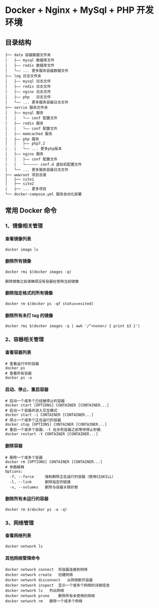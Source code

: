 # Docker + Nginx + MySql + PHP 开发环境

## 目录结构

    ├── data 容器数据文件夹
    │   ├—— mysql 数据库文件
    │   ├—— redis 数据库文件
    │   └—— ... 更多服务容器数据文件
    ├—— log 日志文件夹 
    │   ├—— mysql 日志文件
    │   ├—— redis 日志文件
    │   ├—— nginx 日志文件
    │   ├—— php   日志文件
    │   └—— ... 更多服务容器日志文件
    ├── sercie 服务文件夹
    │   ├—— mysql 服务
    │   │   └—— conf 配置文件
    │   ├—— redis 服务
    │   │   └—— conf 配置文件
    │   ├—— memcached 服务
    │   ├—— php 服务
    │   │   ├—— php7.2
    │   │   └—— ... 更多php版本
    │   ├—— nginx 服务
    │   │   ├—— conf 配置文件
    │   │   └—————— conf.d 虚拟机配置文件 
    │   └── ... 更多服务容器日志文件
    ├── wwwroot 项目目录
    │   ├── site1
    │   ├── site2
    │   ├── ... 更多项目
    └── docker-compose.yml 服务自动化部署

## 常用 Docker 命令

### 1、镜像相关管理

#### 查看镜像列表
    
    docker image ls

#### 删除所有镜像

    docker rmi $(docker images -q)

`删除镜像之前请确保没有容器在使用当前镜像`

#### 删除指定格式的所有镜像

    docker rm $(docker ps -qf status=exited)
    
#### 删除所有未打 tag 的镜像

    docker rmi $(docker images -q | awk '/^<none>/ { print $3 }')   

### 2、容器相关管理

#### 查看容器列表
    
    # 查看运行中的容器
    docker ps
    # 查看所有容器
    docker ps -a
    
#### 启动、停止、重启容器

    # 启动一个或多个已经被停止的容器
    docker start [OPTIONS] CONTAINER [CONTAINER...]
    # 启动一个容器并进入交互模式
    docker start -i CONTAINER [CONTAINER...] 
    # 停止一个或多个正在运行的容器
    docker stop [OPTIONS] CONTAINER [CONTAINER...] 
    # 重启一个或多个容器，-t 在杀死容器之前等待停止秒数
    docker restart -t CONTAINER [CONTAINER...] 

#### 删除容器

    # 删除一个或多个容器
    docker rm [OPTIONS] CONTAINER [CONTAINER...]
    # 参数解释
    Options:
      -f, --force     强制删除正在运行的容器（使用SIGKILL）
      -l, --link      删除指定的链接
      -v, --volumes   删除与容器关联的卷
      
#### 删除所有未运行的容器

    docker rm $(docker ps -a -q)  

### 3、网络管理

#### 查看网络列表

    docker network ls 

#### 其他网络管理命令

    docker network connect	将容器连接到网络
    docker network create	创建网络
    docker network disconnect	从网络断开容器
    docker network inspect	显示一个或多个网络的详细信息
    docker network ls	列出网络
    docker network prune	删除所有未使用的网络
    docker network rm	删除一个或多个网络